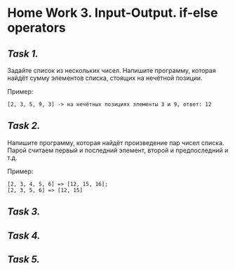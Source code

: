 # **Home Work 3. Input-Output. if-else operators**
## *Task 1.*
Задайте список из нескольких чисел. Напишите программу, которая найдёт сумму элементов списка, стоящих на нечётной позиции.

Пример:

    [2, 3, 5, 9, 3] -> на нечётных позициях элементы 3 и 9, ответ: 12
## *Task 2.*
Напишите программу, которая найдёт произведение пар чисел списка. Парой считаем первый и последний элемент, второй и предпоследний и т.д.

Пример:

    [2, 3, 4, 5, 6] => [12, 15, 16];
    [2, 3, 5, 6] => [12, 15]
## *Task 3.*

## *Task 4.*

## *Task 5.*
